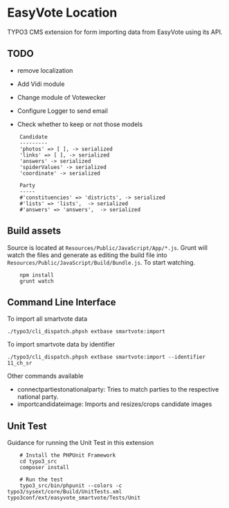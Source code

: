 EasyVote Location
=================

TYPO3 CMS extension for form importing data from EasyVote using its API.

TODO
----

* remove localization
* Add Vidi module
* Change module of Votewecker
* Configure Logger to send email

* Check whether to keep or not those models

```
	Candidate
	---------
	'photos' => [ ], -> serialized
	'links' => [ ], -> serialized
	'answers' -> serialized
	'spiderValues' -> serialized
	'coordinate' -> serialized

	Party
	-----
	#'constituencies' => 'districts', -> serialized
	#'lists' => 'lists',  -> serialized
	#'answers' => 'answers',  -> serialized
```

Build assets
------------

Source is located at `Resources/Public/JavaScript/App/*.js`. Grunt will watch the files and generate as editing the build file into
`Resources/Public/JavaScript/Build/Bundle.js`. To start watching.

```
	npm install
	grunt watch
```


Command Line Interface
----------------------

To import all smartvote data

	./typo3/cli_dispatch.phpsh extbase smartvote:import

To import smartvote data by identifier

	./typo3/cli_dispatch.phpsh extbase smartvote:import --identifier 11_ch_sr

Other commands available

  * connectpartiestonationalparty: Tries to match parties to the respective national party.
  * importcandidateimage: Imports and resizes/crops candidate images



Unit Test
---------

Guidance for running the Unit Test in this extension

```
	# Install the PHPUnit Framework
	cd typo3_src
	composer install

	# Run the test
	typo3_src/bin/phpunit --colors -c typo3/sysext/core/Build/UnitTests.xml typo3conf/ext/easyvote_smartvote/Tests/Unit
```
